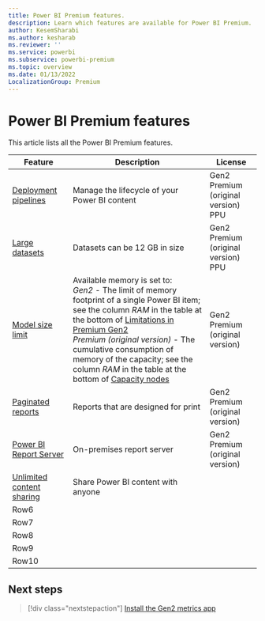 ```yaml
---
title: Power BI Premium features.
description: Learn which features are available for Power BI Premium.
author: KesemSharabi
ms.author: kesharab
ms.reviewer: ''
ms.service: powerbi
ms.subservice: powerbi-premium
ms.topic: overview
ms.date: 01/13/2022
LocalizationGroup: Premium 
---
```


# Power BI Premium features

This article lists all the Power BI Premium features.

|Feature |Description |License |
|--------|------------|--------|
|[Deployment pipelines](./../create-reports/deployment-pipelines-overview.md) |Manage the lifecycle of your Power BI content |Gen2</br>Premium (original version)</br>PPU |
|[Large datasets](service-premium-what-is.md#large-datasets) |Datasets can be 12 GB in size |Gen2</br>Premium (original version)</br>PPU |
|[Model size limit](service-premium-gen2-what-is.md#capacity-nodes-for-premium-gen2) |Available memory is set to:</br>*Gen2* - The limit of memory footprint of a single Power BI item; see the column *RAM* in the table at the bottom of [Limitations in Premium Gen2](service-premium-gen2-what-is.md#limitations-in-premium-gen2)</br>*Premium (original version)* - The cumulative consumption of memory of the capacity; see the column *RAM* in the table at the bottom of [Capacity nodes](service-premium-what-is.md#capacity-nodes) |Gen2</br>Premium (original version) |
|[Paginated reports](./../paginated-reports/paginated-reports-report-builder-power-bi.md) |Reports that are designed for print |Gen2</br>Premium (original version) |
|[Power BI Report Server](./../report-server/get-started.md) |On-premises report server |Gen2</br>Premium (original version) |
|[Unlimited content sharing](service-premium-what-is.md#unlimited-content-sharing) |Share Power BI content with anyone | |
|Row6     |         |         |         |
|Row7     |         |         |         |
|Row8     |         |         |         |
|Row9     |         |         |         |
|Row10     |         |         |         |

## Next steps

> [!div class="nextstepaction"]
> [Install the Gen2 metrics app](service-premium-install-gen2-app.md)
